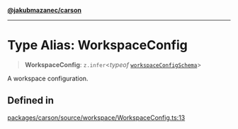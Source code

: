 [**@jakubmazanec/carson**](../README.md)

---

# Type Alias: WorkspaceConfig

> **WorkspaceConfig**: `z.infer`\<_typeof_
> [`workspaceConfigSchema`](../variables/workspaceConfigSchema.md)\>

A workspace configuration.

## Defined in

[packages/carson/source/workspace/WorkspaceConfig.ts:13](https://github.com/jakubmazanec/tools/blob/3e339f67fc5b5cd011c28acb315570a2f29efedc/packages/carson/source/workspace/WorkspaceConfig.ts#L13)

